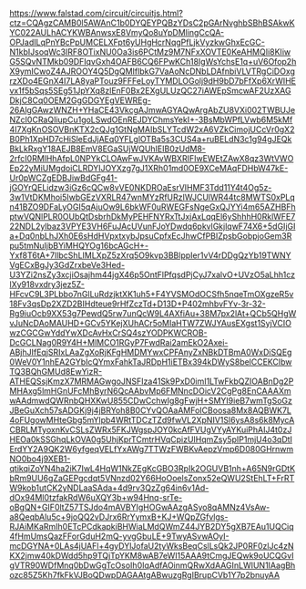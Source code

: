 https://www.falstad.com/circuit/circuitjs.html?ctz=CQAgzCAMB0l5AWAnC1b0DYQEYPQBzYDsC2pGArNvghbSBhBSAkwKYC022AULhACYKWBAnwsxE8VmyQo8uYpDMlingCcQA-OPJadILqPnYBcPpUMCELXFpt6yUHgHcrNqgPfLjkVyzkwGhxEcGC-N1kbIJsoqWc3IRF8OTixNU0Oa3is6PCtMz9M7NFxXOVTE0KeAHMQIi8KIiwG5SQvNTMkb09DFIqvGxh4OAFB6CQ6FPwKCh18IgWsYchsE1q+uV6Ofop2hX9ymICwoZ4AJROOY4Q5DgQMIflbkG7VaAoNcDNbLDAfnbiVLVTRgCiDOxgrzXDo4EGnX4I7LA8yaPTouz9FFFeLoyTYMDLOGolj9dH9bD7bFfXp6XrWIHEvx1f5bSqs5SEg51JpYXq8zlEnF0Bx2EXgULUzQC27iAWEpSmcwAF2UzXAGDkjC8Cq0OEM2GgGDGYEgVEWREg-26AlgGAwzWNZH+YHaCE43VkcgAJmwAGYAQwArgAbZU8VXi002TWBUJeNZcI0CRaQIiupCu1goLSwdOEnREJDYChmsYekI+-3BsMbWPfLVwb6M5kMf4I7XgKnOSOVBnKTX2cQJg1GtNgMAIbSLYTcdW2xA6VZkCimojUCcVr0gX2B0Ph1XpHD7cHiSleEdJjAEq0YFLglOTBa5s3CUS4a+ruBELdN3c1g94gJEQkBkLkRxgY18AEJB8EmV8EGaSUjWQUhIEIB0zUdM8-2rfcI0RMlHhAfpL0NPYkCLOAwFwJVKAvWBXRIFIwEWEtZAwX8qz3WtVWOEp22yMiUMgdoiCLRDYIJOYXzg7gJ1XRh01md0OE9XCeMAqFDHbW47kE-Ur0pWCZgEDBJiwBdGFg41-jGOYrQELidzw3iGz6cQCw8vVE0NKDROaEsrVIHMF3Tdd11Y4t4Og5z-3w1VtDKMhoi5IwbGEzVXRLR47wnMYzRfURzIWJCUlWR44tc8MWTS0xPLqn41BZO9DFaLyOGI5qAjuOw9L6bkWF0uRWEGFsNgeGxQJYYi4m65AZHBFhptwVQNlPLR0OUbQtDsbrhDkMyPEHFNYRxTtJxjAxLqqEl6yShhhH0RklWFE722NDL2ylbaz3VPYE3VH6FuJAcUVunFJoYDwdq6pkvlGkjlqwF74X6+5dGIjGIa+Dq0nbLhJXh0E6sHdHVpxtxybJpsuCpfxEcJhwCfPBIZpsbGobpjoGem3Rpu5tmNuIjbBYiMHQYOg16bcAGcH+-Yxf8T6tA+7IlbcShLIMLXpZ5zXrq5O9kvp3BBlppIer1vV4rDDgQzYb19TWNYVgECxBgJy3GdZrxbeVe3Hed-U3YZi2nsZy3xcjiOsajhm44jgX46p5OntFlPfqsdPjCyJ7xalvO+UVzO5aLhh1czlXy918vxdry3jez5Z-HFcvC9L3PLbbo7nGlLuRdzjktXK1uh5+F4YVSMOdOCSfh5nqeTmOXgzeR5v18Fv3qsDp2XZD2BIHdteue9rHfZczTd+D13D+P402mhbvFYv-3r-32-Rg9iuOcb9XX53g7PewdQ5rw7unQcW9L4AXfiAu+38M7px2lAt+QCb5QHgWvJuNcDAoMAUHD+GCv5YKejXUhACr5oMIaHTW7ZWJYAusEXgst1SyjVCIOwzCGCGwYddYwXDcAvHxCrSQ4szYODPKWCROB-DcGCLNag0R9Y4H+MlMCO1RGyP7FwdRai2amEkO2Axei-ABjhJIfEqjSRIxLAaZgXoRjKFgHMDMYwxCPFAnyZxNBkDTBmA0WxDiSQEg0WeV0Y1nhEA2GYbIcQYmxFahkTaJRDpH1iETBx394kDWyS8belCCEKCIbwTQ3BQhGMUd8EwYizR-ATHEQSsjKmzX7MRMAGwgoJNSFIza41Sk9PxD0imI1LTwFkbQZIOABnDg2PMHAxg5lmHGnUFcMhByrN6QcAAbvMp6FMNncDOicV2CgPg8EnCAAAXmwAAdmwdQWRnbQHXKwU855CDwCchwIg8gFwjH+SMYI9ieB7wmTgSoGzJBeGuXch57sADGKj9j4jBRYoh8B0CYvQOAaAMFoICBoosa8Mx8AQBWK7L4oFUgowMHteGbg5mYlpb4WRtTDCzTZd9fwVL2XpNIV1Sl6ysA8s6k8MycACBRLMTyoxnKvCSLsZWRx5FKJWgspJOY0kcAfFVUgVYyAYKuiPhAIJ4t0zJHEOa0kSSGhqLkOVA0g5UhjKprTCmtrHVqCpizUIHqmZsy5pIP1mjU4o3qDtIErdYY2A9QK2W6yfgeqVELfYxAWg7TTWzFWBKvAepzVmp6D080GHrnwmNO0bo4j9XEB1-qtikqiZoYN4ha2iK7IwL4HqW1NkZEgKcGBO3RpIk2OGUVB1nh+A65N9rGDtKbRm9UU6gZaGEPgcdqt5VNnzd02Y66HoOoelsZonx52eQWU2StEhLT+FrRTW9kob1utCK2yNDLaaSAda+4d9rv3QzZg64in6v1Ad-dOx94Ml0tzfakRdW6uXQY3b+w94Hnq-srTe-oBgQN+GIF0ltZ57TSJdo4mAVBYIgHOGwAAzgASyo8qAMNz4VsAw-a8QeqbAlu5c+9joQQ2vDJrx6RrYymxB+KJ+WQpZGfvlgs-RJAiMKaRmIh0ETcPCdkapkiBHWiaLMdQWmZ44JYB2DY5gXB7EAu1UQCiq4fHmUmsQazFForGduH2mQ-yvgGbuLE+9TwyASvwAOyI-mcDGYNA+0LAs4jUAFl+4gyDYlJofaU2tyWksBeqCslLsQk2JP0RF0zlJc4zNKX2jmw40kDWdd5hp9TQjTpYKM8wAB7eWI15AAA9tCmgJEQwk9oUCQGvIgVTR90WDfMnq0bDwGgTcOsoIh0IqAdfAOinmQRwXdAAGInLWIUN1IAagBhozc85Z5Kh7fkFkVJBoQDwpDAGAAtgABwuzgRgIBrupCVb1Y7p2bnuyAA
